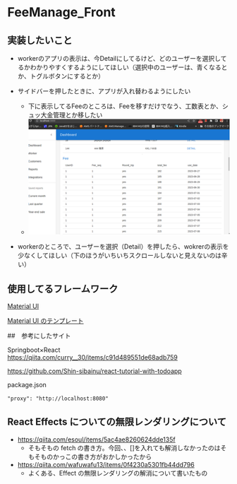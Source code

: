 # FeeManage_Front

## 実装したいこと

- workerのアプリの表示は、今Detailにしてるけど、どのユーザーを選択してるかわかりやすくするようにしてほしい（選択中のユーザーは、青くなるとか、トグルボタンにするとか）

- サイドバーを押したときに、アプリが入れ替わるようにしたい
  - 下に表示してるFeeのところは、Feeを移すだけでなう、工数表とか、シュッ大金管理とか移したい
  - ![](2023-07-02-11-06-44.png)

- workerのところで、ユーザーを選択（Detail）を押したら、wokrerの表示を少なくしてほしい（下のほうがいちいちスクロールしないと見えないのは辛い）



## 使用してるフレームワーク

[Material UI](https://mui.com/material-ui/getting-started/overview/)

[Material UI のテンプレート](https://mui.com/material-ui/getting-started/templates/)

##　参考にしたサイト

Springboot×React
https://qiita.com/curry__30/items/c91d489551de68adb759

https://github.com/Shin-sibainu/react-tutorial-with-todoapp

package.json

```
"proxy": "http://localhost:8080"
```

## React Effects についての無限レンダリングについて

- https://qiita.com/esoul/items/5ac4ae8260624dde135f
  - そもそもの fetch の書き方。今回、、[]を入れても解消しなかったのはそもそものかっこの書き方がおかしかったから
- https://qiita.com/wafuwafu13/items/0f4230a5301fb44dd796
  - よくある、Effect の無限レンダリングの解消について書いたもの
